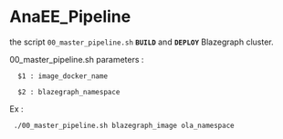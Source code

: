 # AnaEE_Pipeline

the script `00_master_pipeline.sh` **`BUILD`** and **`DEPLOY`** Blazegraph cluster.

00_master_pipeline.sh parameters :
 
      $1 : image_docker_name  

      $2 : blazegraph_namespace 

Ex : 

     ./00_master_pipeline.sh blazegraph_image ola_namespace 
